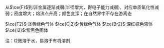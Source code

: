 从$\ce{F}$到$I$非金属逐渐减弱(半径增大，得电子能力减弱)，对应单质氧化性减弱；密度增大；熔沸点升高；颜色变深；在自然界中不存在游离态

$\ce{F2}$:淡黄绿色气体
$\ce{Cl2}$:黄绿色气体
$\ce{Br2}$:深红棕色液体
$\ce{I2}$:紫黑色固体

注：$I2$微溶于水，易溶于有机溶剂


